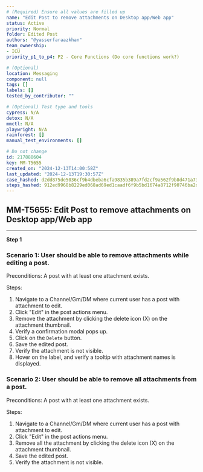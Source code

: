 ```yaml
---
# (Required) Ensure all values are filled up
name: "Edit Post to remove attachments on Desktop app/Web app"
status: Active
priority: Normal
folder: Edited Post
authors: "@yasserfaraazkhan"
team_ownership:
- ICU
priority_p1_to_p4: P2 - Core Functions (Do core functions work?)

# (Optional)
location: Messaging
component: null
tags: []
labels: []
tested_by_contributor: ""

# (Optional) Test type and tools
cypress: N/A
detox: N/A
mmctl: N/A
playwright: N/A
rainforest: []
manual_test_environments: []

# Do not change
id: 217888604
key: MM-T5655
created_on: "2024-12-13T14:00:58Z"
last_updated: "2024-12-13T19:30:57Z"
case_hashed: d2dd875de5036cf9b4dbeba6cfa9835b389a7fd2cf9a562f9b8d471a732883e3439d67ebbee1aa3f91c026dd194ecb1b
steps_hashed: 912ed9968b8229ed068ad69ed1caadf6f9b5bd1674a8712f90746ba2d0a64105fc2194d2deb2ac6eba79a1291f2d01d0
---
```


<!-- (Auto-generated) Based on frontmatter's "key" and "name" -->

## MM-T5655: Edit Post to remove attachments on Desktop app/Web app

---

**Step 1**

### Scenario 1: User should be able to remove attachments while editing a post.

Preconditions: A post with at least one attachment exists.

Steps:

1. Navigate to a Channel/Gm/DM where current user has a post with attachment to edit.
2. Click "Edit" in the post actions menu.
3. Remove the attachment by clicking the delete icon (X) on the attachment thumbnail.
4. Verify a confirmation modal pops up.
5. Click on the `Delete` button.
6. Save the edited post.
7. Verify the attachment is not visible.
8. Hover on the label, and verify a tooltip with attachment names is displayed.

### Scenario 2: User should be able to remove all attachments from a post.

Preconditions: A post with at least one attachment exists.

Steps:

1. Navigate to a Channel/Gm/DM where current user has a post with attachment to edit.
2. Click "Edit" in the post actions menu.
3. Remove all the attachment by clicking the delete icon (X) on the attachment thumbnail.
4. Save the edited post.
5. Verify the attachment is not visible.
